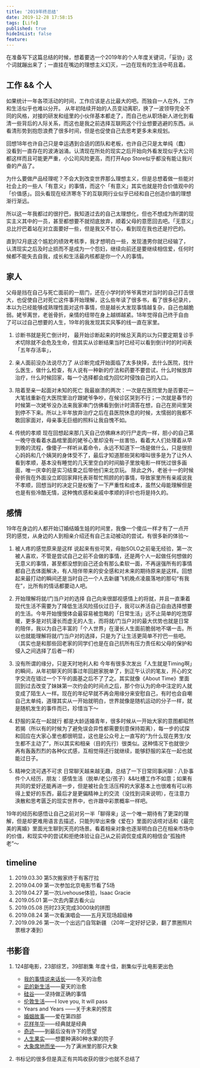 ```yaml
---
title: '2019年终总结'
date: 2019-12-28 17:58:15
tags: [Life]
published: true
hideInList: false
feature: 
---
```

在准备写下这篇总结的时候，想着要选一个2019年的个人年度关键词，「妥协」这个词就蹦出来了；一直挂在嘴边的理想主义幻灭，一边在现有的生活中苟且着。

## 工作 && 个人
如果统计一年各项活动的时间，工作应该是占比最大的吧。而独自一人在外，工作和生活似乎也难以分开。
从年初陆续开始的人员变动离职，换了一波领导完全不同的风格，对接的研发和组里的小伙伴基本都走了，而自己也从职场新人进化到看清一些背后的人际关系，而这也是我之前选择互联网这个行业想要逃避的东西。从看清形势到抱怨浪费了很多时间，但是也促使自己去思考更多未来规划。

回想18年也许自己只是幸运遇到合适的团队和老板，也许自己只是太单纯（蠢）没看到一直存在的波涛汹涌。认清现在所处的现实之后开始向外看发现似乎大公司都这样而且可能更严重，小公司风险更高，而打开App Store似乎都没有能让我兴奋的产品了。

为什么要做产品经理呢？不会大到改变世界那么理想主义，但是总想着做一些能对社会上的一些人「有意义」的事情，而这个「有意义」其实也就是符合价值观中的「价值感」。回头看现在经济寒冬下的互联网行业似乎已经和自己创造价值的理想渐行渐远。

所以这一年我都过的很拧巴，我知道过去的自己太理想化，但也不想成为所谓的现实主义其中的一员，甚至都想要不就彻底放弃，顺着父母的意愿回去吧。「无意义」总比拧巴着站在对立面要好一些，但是我又不甘心，看到现在我也还是拧巴的。

直到12月底这个尴尬的绩效考核季，我才想明白一些，发现渣男你就已经输了，认清现实之后及时止损而不是成为一个怨妇，继续向前还是要继续相信爱，任何时候都不能失去自我，成长和生活最内核都是你一个人的事情。


## 家人
父母是挡在自己与死亡面前的一扇门，还在小学时的爷爷离世对当时的自己打击很大，也促使自己对死亡这件事开始理解，这么些年读了很多书，看了很多纪录片，本以为已经能够成熟理性面对这件事情，但是越长大发现事情越复杂，自己也越脆弱。姥爷离世，老爸骨折，亲情的纽带在身上越绑越紧。18年觉得自己终于自由了可以过自己想要的人生，19年的我发现其实风筝的线一直在家里。

1. 诊断书就是死亡倒计时，
   最开始诊断起来的时候总天真的以为只要定期复诊手术切除就不会危及生命，但其实从诊断结果当时已经可以看到倒计时的时间表「五年存活率」，

2. 亲人面前没办法说尽力了
   从诊断完成开始面临了太多抉择，去什么医院，找什么医生，做什么检查，有人说有一种新的疗法和药要不要尝试，什么时候放弃治疗，什么时候回家，每一个选择都会成为回忆时侵蚀自己的入口。

3. 陪着至亲一起面对未知的死亡
   我最崩溃的两次：一次是在医院里为是否要花一大笔钱重新在大医院里治疗跟姥爷争吵，在候诊区哭到不行；一次就是春节的时候第一次姥爷没办法来我家串门仿佛看到倒计时滴答在想，自己在房间里哭到停不下来。所以上半年放弃治疗之后在县医院休息的时候，太懦弱的我都不敢回家面对，母亲事无巨细的照料让我自愧不如。

4. 传统的孝顺
   现在回想起来那几天自己仿佛麻木的行尸走肉一样，胆小的自己第一晚守夜看着水晶棺里面的姥爷心里却没有一丝害怕，看着大人们处理着从早到晚的流程，像傻子一样听从着命令，永远不知道下一场是做什么，只是很担心妈妈和几个姨哭的身体受不了，最后才知道那些哭和嚎叫很多是为了让外人看到孝顺，基本没有睡觉的几天里空白的时间脑子里放电影一样恍过很多画面，唯一庆幸的是实习结束之后带他们来北京玩。
   除此之外，老爸十一的时候骨折我在外面没立即回家拜托表哥帮忙照顾的的事情，导致家里所有亲戚说我不孝顺，回想当时的决定只是权衡了一下严重性和成本，虽然父母能理解但是也是有些冷酷无情，这种愧疚感和亲戚中孝顺的评价也将是持久的。


## 感情
19年在身边的人都开始订婚结婚生娃的时间里，我像一个傻瓜一样才有了一点开窍的感觉，从身边的人到相亲介绍还有自己主动被动的尝试，有很多新的体验～

1. 被人疼的感觉原来是这样
说起来有些可笑，母胎SOLO之前毫无经验，第一次被人喜欢，不管是尝试自己之前不会做的事情，还是两个人一起做任何想做的无意义的事情，甚至都没想到自己还会有那么柔软一面，不再逞强所有的事情都自己去体面解决，有人陪伴带来的安全感和对未来的期待原来是这样。回想起来最打动的瞬间还是当时自己一个人去新疆飞机晚点凌晨落地的那句“有我在”，比所有的情话都要动人吧。

2. 开始理解将就/门当户对的选择
自己向来很鄙视感情上的将就，并且一直秉着现代生活不需要为了降低生活风险搭伙过日子，我可以养活自己自由选择想要的生活。今年开始慢慢体会最容易被忽略的「日常生活」远不止简单的吃饱穿暖，更多是对抗漫长而虚无的人生，而将就/门当户对的最大优势也就是日常的陪伴，我以为自己丰富的「个人世界」在漫长人生面前脆弱地不堪一击。所以也就能理解将就/门当户对的选择，只是为了让生活更简单不拧巴一些吧。（其实也是和那些回老家的同学们也是在自己抗所有压力责任和父母的保护和侵入之间选择了后者一样）

3. 没有所谓的缘分，只是天时地利人和
今年有很多次发出「人生就是Timing啊」的瞬间，从年初聊天的同事过年回趟家脱单了，到正午认识的笔友，开心的文字交流在错过一个下午的面基之后不了了之。其实就像《About Time》里面回到过去改变了妹妹第一次约会的时间点之后，那个你认为的命中注定的人就变成了陌生人一样。现在的年纪早就不再会用缘分来安慰自己，有时也会自嘲自己太单纯，道理其实从一开始就明白，世界就像是随机运动的分子一样，就是随机发生的事件而已，珍惜当下～

4. 舒服的呆在一起就行
都是大龄适婚青年，很多时候从一开始大家的意图都昭然若揭（所以有的时候为了避免误会异性都需要刻意保持距离），每一步的试探和回应在大家心里也都很明显，这也是公众号上一直写的“为什么现在男生/女生都不主动了”，所以其实和相亲（目的先行）很类似。这种情况下也就很少再有轰轰烈烈的各种仪式感，互相觉得还行就继续，能够舒服的呆在一起也就能过日子。

5. 精神交流可遇不可求
日常聊天越来越无趣，总结了一下日常同事闲聊：八卦事件个人经历，朋友：感情生活（脱单/老公/孩子）&&吐槽工作不如意；如果有共同的爱好还能再进一步，但是被社会生活压榨的大家基本上也很难有可以称得上爱好的东西，最后才是更偏精神上的交流（没找到词来说明），在注意力涣散和思考匮乏的现实世界中，也许跟中彩票概率一样吧。

19年的经历和感悟让自己之前对另一半「聊得来」这一个唯一期待有了更深的理解，但是却更难用语言去描述，只能列举出来像《爱在》里面的话唠对话和《最完美的离婚》里面光生聊到天亮的场景。看着相亲对象也逐渐明白自己在相亲市场中的价值，和现实中的尝试和拒绝体验让自己从之前调侃变成真的相信会“孤独终老”～

## timeline
1. 2019.03.30 第5次搬家终于有客厅拉
2. 2019.04.09 第一次参加北京电影节看了5场
3. 2019.04.27 第一次Livehouse体验，Isaac Gracie
4. 2019.05.01 第一次去内蒙古看火山
5. 2019.05.08 历时23天完成3000块的拼图
6. 2019.08.24 第一次看演唱会——五月天现场超级棒
7. 2019.09.26 第一次一个出远门自驾新疆
（20年一定好好记录，翻了票圈照片票根才凑到）

## 书影音
1. 124部电影，23部综艺，39部剧集
   年度十佳，剧集似乎比电影更出色
    - [我的事情说来话长](https://movie.douban.com/subject/34670642/)——冬天的治愈
    - [凪的新生活](https://movie.douban.com/subject/33418567/)——夏天的治愈
    - [硅谷](https://movie.douban.com/subject/30194648/)——坚持做正确的事情
    - [伦敦生活](https://movie.douban.com/subject/27053768/)——I love you, It will pass
    - Years and Years ——关于未来的预言
    - [婚姻故事](https://movie.douban.com/subject/27202818/)——爱在第四部
    - [花样年华](https://movie.douban.com/subject/1291557/)——经典就是经典
    - [奇迹](https://movie.douban.com/subject/4832288/)——到最后没有许下的愿望
    - [人生果实](https://movie.douban.com/subject/26874505/)——想要种满80种水果的院子
    - [大象席地而坐](https://movie.douban.com/subject/27172891/)——为了满洲里的那只大象


2. 书标记的很多但是真正有共鸣收获的很少也就不总结了































